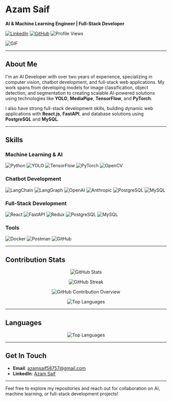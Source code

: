 # **Azam Saif**

**AI & Machine Learning Engineer | Full-Stack Developer**

[![LinkedIn](https://img.shields.io/badge/LinkedIn-Profile-blue)](your-linkedin-url) [![GitHub](https://img.shields.io/badge/GitHub-Profile-black)](your-github-url) ![Profile Views](https://komarev.com/ghpvc/?username=AzamSaif58757&style=flat-square)

![GIF](https://media.giphy.com/media/RN8FdaB6T1bkkI5n4I/giphy.gif)

---

## **About Me**

I'm an AI Developer with over two years of experience, specializing in computer vision, chatbot development, and full-stack web applications. My work spans from developing models for image classification, object detection, and segmentation to creating scalable AI-powered solutions using technologies like **YOLO**, **MediaPipe**, **TensorFlow**, and **PyTorch**.

I also have strong full-stack development skills, building dynamic web applications with **React.js**, **FastAPI**, and database solutions using **PostgreSQL** and **MySQL**.

---

## **Skills**

### **Machine Learning & AI**

![Python](https://img.shields.io/badge/Python-FFD43B?style=for-the-badge&logo=python&logoColor=blue)
![YOLO](https://img.shields.io/badge/YOLO-00FFFF?style=for-the-badge)
![TensorFlow](https://img.shields.io/badge/TensorFlow-FF6F00?style=for-the-badge&logo=tensorflow&logoColor=white)
![PyTorch](https://img.shields.io/badge/PyTorch-EE4C2C?style=for-the-badge&logo=pytorch&logoColor=white)
![OpenCV](https://img.shields.io/badge/OpenCV-5C3EE8?style=for-the-badge&logo=opencv&logoColor=white)

### **Chatbot Development**

![LangChain](https://img.shields.io/badge/LangChain-4EA94B?style=for-the-badge)
![LangGraph](https://img.shields.io/badge/LangGraph-FFD700?style=for-the-badge)
![OpenAI](https://img.shields.io/badge/OpenAI-412991?style=for-the-badge&logo=openai&logoColor=white)
![Anthropic](https://img.shields.io/badge/Anthropic-FF4500?style=for-the-badge)
![PostgreSQL](https://img.shields.io/badge/PostgreSQL-316192?style=for-the-badge&logo=postgresql&logoColor=white)
![MySQL](https://img.shields.io/badge/MySQL-4479A1?style=for-the-badge&logo=mysql&logoColor=white)

### **Full-Stack Development**

![React](https://img.shields.io/badge/React-20232A?style=for-the-badge&logo=react&logoColor=61DAFB)
![FastAPI](https://img.shields.io/badge/FastAPI-009688?style=for-the-badge&logo=fastapi&logoColor=white)
![Redux](https://img.shields.io/badge/Redux-764ABC?style=for-the-badge&logo=redux&logoColor=white)
![PostgreSQL](https://img.shields.io/badge/PostgreSQL-316192?style=for-the-badge&logo=postgresql&logoColor=white)
![MySQL](https://img.shields.io/badge/MySQL-4479A1?style=for-the-badge&logo=mysql&logoColor=white)

### **Tools**

![Docker](https://img.shields.io/badge/Docker-2496ED?style=for-the-badge&logo=docker&logoColor=white)
![Postman](https://img.shields.io/badge/Postman-FF6C37?style=for-the-badge&logo=postman&logoColor=white)
![GitHub](https://img.shields.io/badge/GitHub-181717?style=for-the-badge&logo=github&logoColor=white)

---

## **Contribution Stats**

<p align="center">
  <img src="https://github-readme-stats.vercel.app/api?username=AzamSaif47&show_icons=true&theme=default&count_private=true" alt="GitHub Stats" />
</p>

<p align="center">
  <img src="https://github-readme-streak-stats.herokuapp.com/?user=AzamSaif47&theme=default" alt="GitHub Streak" />
</p>

<p align="center">
  <img src="https://github-profile-summary-cards.vercel.app/api/cards/profile-details?username=AzamSaif47&theme=default" alt="GitHub Contribution Overview" />
</p>

<p align="center">
  <img src="https://github-readme-stats.vercel.app/api/top-langs/?username=AzamSaif47&layout=compact&theme=default" alt="Top Languages" />
</p>


---

## **Languages**

<p align="center">
  <img src="https://github-readme-stats.vercel.app/api/top-langs/?username=AzamSaif47&layout=compact&theme=default" alt="Top Languages" />
</p>

---

## **Get In Touch**

- **Email**: azamsaif58757@gmail.com
- **LinkedIn**: [Azam Saif](your-linkedin-url)

---

Feel free to explore my repositories and reach out for collaboration on AI, machine learning, or full-stack development projects!
